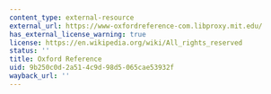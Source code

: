 ```yaml
---
content_type: external-resource
external_url: https://www-oxfordreference-com.libproxy.mit.edu/
has_external_license_warning: true
license: https://en.wikipedia.org/wiki/All_rights_reserved
status: ''
title: Oxford Reference
uid: 9b250c0d-2a51-4c9d-98d5-065cae53932f
wayback_url: ''
---
```

